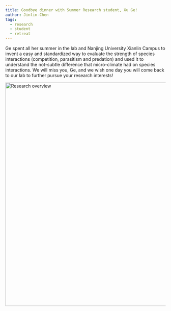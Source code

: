 ```yaml
---
title: Goodbye dinner with Summer Research student, Xu Ge!
author: Jinlin-Chen
tags:
  - research
  - student
  - retreat
---
```


Ge spent all her summer in the lab and Nanjing University Xianlin Campus to invent a easy and standardized way to evaluate the strength of species interactions (competition, parasitism and predation) and used it to understand the not-subtle difference that micro-climate had on species interactions. We will miss you, Ge, and we wish one day you will come back to our lab to further pursue your research interests! 


<img src="XUGE.jpg" alt="Research overview" width="700" style="display: block; margin: auto;">
